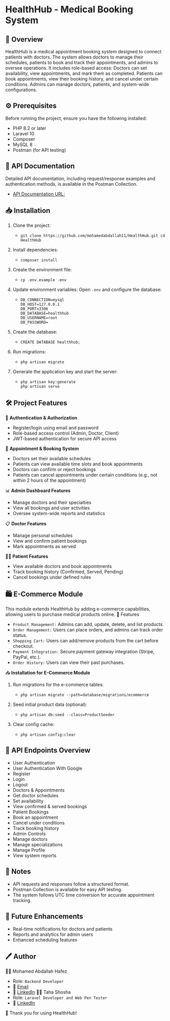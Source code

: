 # **HealthHub - Medical Booking System**
## 📌 **Overview**

HealthHub is a medical appointment booking system designed to connect patients with doctors. The system allows doctors to manage their schedules, patients to book and track their appointments, and admins to oversee operations.
It includes role-based access:
Doctors can set availability, view appointments, and mark them as completed.
Patients can book appointments, view their booking history, and cancel under certain conditions.
Admins can manage doctors, patients, and system-wide configurations.

## ⚙️ **Prerequisites**

Before running the project, ensure you have the following installed:
- PHP 8.2 or later
- Laravel 10
- Composer
- MySQL 8
- Postman (for API testing)

## 📄 **API Documentation**

Detailed API documentation, including request/response examples and authentication methods, is available in the Postman Collection.
- [API Documentation URL:](https://documenter.getpostman.com/view/37675046/2sAYQiCoNF)

## 📥 **Installation**

1. Clone the project:
    + ```
      git clone https://github.com/mohamedabdallah11/HealthHub.git cd HealthHub 
2. Install dependencies:
    + ```
      composer install 
3. Create the environment file:
    + ```
      cp .env.example .env 
4. Update environment variables: Open `.env` and configure the database:
    + ```
      DB_CONNECTION=mysql
      DB_HOST=127.0.0.1
      DB_PORT=3306
      DB_DATABASE=healthhub
      DB_USERNAME=root
      DB_PASSWORD= 
5. Create the database:
    + ```
      CREATE DATABASE healthhub; 
6. Run migrations:
    + ```
      php artisan migrate  
7. Generate the application key and start the server:
    + ```
      php artisan key:generate 
      php artisan serve 

## 🛠️ **Project Features**

🔐 **Authentication & Authorization**
- Register/login using email and password
- Role-based access control (Admin, Doctor, Client)
- JWT-based authentication for secure API access

📅 **Appointment & Booking System**

- Doctors set their available schedules
- Patients can view available time slots and book appointments
- Doctors can confirm or reject bookings
- Patients can cancel appointments under certain conditions (e.g., not within 2 hours of the appointment)

📊 **Admin Dashboard Features**

- Manage doctors and their specialties
- View all bookings and user activities
- Oversee system-wide reports and statistics

📋 **Doctor Features**

- Manage personal schedules
- View and confirm patient bookings
- Mark appointments as served

🧑‍⚕️ **Patient Features**

- View available doctors and book appointments
- Track booking history (Confirmed, Served, Pending)
- Cancel bookings under defined rules

## 🛍️ **E-Commerce Module**
This module extends HealthHub by adding e-commerce capabilities, allowing users to purchase medical products online.
🔹 Features
- `Product Management:` Admins can add, update, delete, and list products.
- `Order Management:` Users can place orders, and admins can track order status.
- `Shopping Cart:` Users can add/remove products from the cart before checkout.
- `Payment Integration:` Secure payment gateway integration (Stripe, PayPal, etc.).
- `Order History:` Users can view their past purchases.

📥 **Installation for E-Commerce Module**
1. Run migrations for the e-commerce tables:
    + ```
      php artisan migrate --path=database/migrations/ecommerce
2. Seed initial product data (optional):
    + ```
      php artisan db:seed --class=ProductSeeder
3. Clear config cache:
    + ```
      php artisan config:clear

## 🔗 **API Endpoints Overview**

- User Authentication 
- User Authentication With Google 
- Register
- Login
- Logout
- Doctors & Appointments
- Get doctor schedules
- Set availability
- View confirmed & served bookings
- Patient Bookings
- Book an appointment
- Cancel under conditions
- Track booking history
- Admin Controls
- Manage doctors
- Manage specializations
- Manage Profile 
- View system reports

## 📝 **Notes**

- API requests and responses follow a structured format.
- Postman Collection is available for easy API testing.
- The system follows UTC time conversion for accurate appointment tracking.

## 🎯 **Future Enhancements**

- Real-time notifications for doctors and patients
- Reports and analytics for admin users
- Enhanced scheduling features

## 🖊️ **Author**

👨‍💻 Mohamed Abdallah Hafez
- Role: `Backend Developer`
- 📧 [Email](mohamedabdallahh26@gmail.com)
- 🔗 [LinkedIn](https://www.linkedin.com/in/mohamed-abdallah26/)
👨‍💻 Taha Shosha 
- Role: `Laravel Developer and Web Pen Tester`
- 🔗 [LinkedIn](https://www.linkedin.com/in/taha-shosha-1ba45b233)

🚀 Thank you for using HealthHub!
